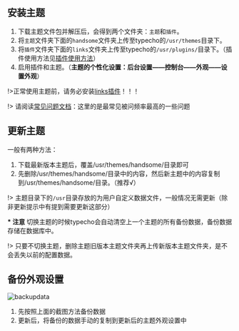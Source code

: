 ## 安装主题


1. 下载主题文件包并解压后，会得到两个文件夹：`主题`和`插件`。
2. 将`主题`文件夹下面的`handsome`文件夹上传至typecho的`/usr/themes`目录下。
3. 将`插件`文件夹下面的`links`文件夹上传至typecho的`/usr/plugins/`目录下。（插件使用方法见[插件使用方法](/plugin)）
4. 启用插件和主题。（**主题的个性化设置：后台设置——控制台——外观——设置外观**）


!>正常使用主题前，请务必安装[links插件](/plugin)！！！

!> 请阅读[常见问题文档](/common-problem)：这里的是最常见被问频率最高的一些问题

## 更新主题

一般有两种方法：

1. 下载最新版本主题后，覆盖/usr/themes/handsome/目录即可
2. 先删除/usr/themes/handsome/目录中的内容，然后新主题中的内容复制到/usr/themes/handsome/目录。（推荐√）


!> 主题目录下的`/usr`目录存放的为用户自定义数据文件，一般情况无需更新（除非更新提示中有提到需要更新这部分）</p>


**\* 注意** 切换主题的时候typecho会自动清空上一个主题的所有备份数据，备份数据存储在数据库中。

!> 只要不切换主题，删除主题旧版本主题文件夹再上传新版本主题文件夹，是不会丢失以前的配置数据。

## 备份外观设置

![backupdata](https://ihewrocdn.b0.upaiyun.com/img/backup.png)

1. 先按照上面的截图方法备份数据
2. 更新后，将备份的数据手动的复制到更新后的主题外观设置中


